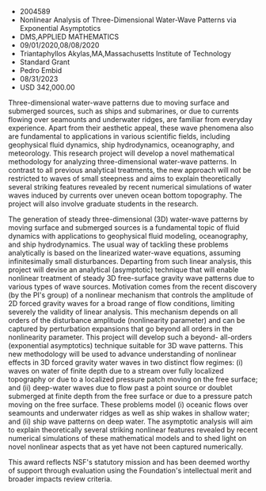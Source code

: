 
* 2004589
* Nonlinear Analysis of Three-Dimensional Water-Wave Patterns via Exponential Asymptotics
* DMS,APPLIED MATHEMATICS
* 09/01/2020,08/08/2020
* Triantaphyllos Akylas,MA,Massachusetts Institute of Technology
* Standard Grant
* Pedro Embid
* 08/31/2023
* USD 342,000.00

Three-dimensional water-wave patterns due to moving surface and submerged
sources, such as ships and submarines, or due to currents flowing over seamounts
and underwater ridges, are familiar from everyday experience. Apart from their
aesthetic appeal, these wave phenomena also are fundamental to applications in
various scientific fields, including geophysical fluid dynamics, ship
hydrodynamics, oceanography, and meteorology. This research project will develop
a novel mathematical methodology for analyzing three-dimensional water-wave
patterns. In contrast to all previous analytical treatments, the new approach
will not be restricted to waves of small steepness and aims to explain
theoretically several striking features revealed by recent numerical simulations
of water waves induced by currents over uneven ocean bottom topography. The
project will also involve graduate students in the research.

The generation of steady three-dimensional (3D) water-wave patterns by moving
surface and submerged sources is a fundamental topic of fluid dynamics with
applications to geophysical fluid modeling, oceanography, and ship
hydrodynamics. The usual way of tackling these problems analytically is based on
the linearized water-wave equations, assuming infinitesimally small
disturbances. Departing from such linear analysis, this project will devise an
analytical (asymptotic) technique that will enable nonlinear treatment of steady
3D free-surface gravity wave patterns due to various types of wave sources.
Motivation comes from the recent discovery (by the PI's group) of a nonlinear
mechanism that controls the amplitude of 2D forced gravity waves for a broad
range of flow conditions, limiting severely the validity of linear analysis.
This mechanism depends on all orders of the disturbance amplitude (nonlinearity
parameter) and can be captured by perturbation expansions that go beyond all
orders in the nonlinearity parameter. This project will develop such a beyond-
all-orders (exponential asymptotics) technique suitable for 3D wave patterns.
This new methodology will be used to advance understanding of nonlinear effects
in 3D forced gravity water waves in two distinct flow regimes: (i) waves on
water of finite depth due to a stream over fully localized topography or due to
a localized pressure patch moving on the free surface; and (ii) deep-water waves
due to flow past a point source or doublet submerged at finite depth from the
free surface or due to a pressure patch moving on the free surface. These
problems model (i) oceanic flows over seamounts and underwater ridges as well as
ship wakes in shallow water; and (ii) ship wave patterns on deep water. The
asymptotic analysis will aim to explain theoretically several striking nonlinear
features revealed by recent numerical simulations of these mathematical models
and to shed light on novel nonlinear aspects that as yet have not been captured
numerically.

This award reflects NSF's statutory mission and has been deemed worthy of
support through evaluation using the Foundation's intellectual merit and broader
impacts review criteria.
